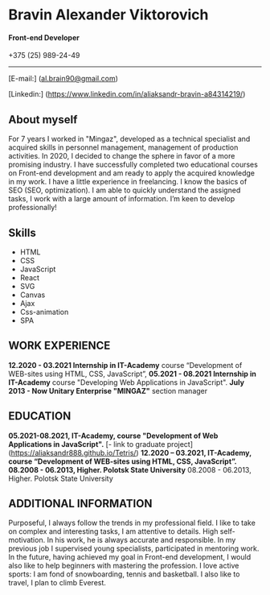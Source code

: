 # Bravin Alexander Viktorovich

#### Front-end Developer

+375 (25) 989-24-49
*********
[E-mail:] (al.brain90@gmail.com)

[Linkedin:] (https://www.linkedin.com/in/aliaksandr-bravin-a84314219/)

## About myself
For 7 years I worked in  "Mingaz", developed as a technical specialist and acquired skills in personnel management, management of production activities.
In 2020, I decided to change the sphere in favor of a more promising industry. I have successfully completed two educational courses on Front-end development and am ready to apply the acquired knowledge in my work. I have a little experience in freelancing. I know the basics of SEO (SEO, optimization). I am able to quickly understand the assigned tasks, I work with a large amount of information. I’m keen to develop professionally!


## Skills
* HTML
* CSS
* JavaScript
* React
* SVG
* Canvas
* Ajax
* Css-animation
* SPA

## WORK EXPERIENCE
**12.2020 - 03.2021 Internship in IT-Academy** course “Development of WEB-sites using  HTML, CSS, JavaScript”,
**05.2021 - 08.2021 Internship in IT-Academy** course "Developing Web Applications in JavaScript".
**July 2013 - Now Unitary Enterprise "MINGAZ"**  section manager

## EDUCATION
**05.2021-08.2021, IT-Academy, course "Development of Web Applications in JavaScript".**  [- link to graduate project]  (https://aliaksandr888.github.io/Tetris/)
**12.2020 – 03.2021,  IT-Academy, course “Development of WEB-sites using HTML, CSS, JavaScript”.**
**08.2008 - 06.2013, Higher. Polotsk State University** 08.2008 - 06.2013, Higher. Polotsk State University
## ADDITIONAL INFORMATION
Purposeful, I always follow the trends in my professional field. I like to take on complex and interesting tasks, I am attentive to details. High self-motivation.
In his work, he is always accurate and responsible. In my previous job I supervised young specialists, participated in mentoring work. In the future, having achieved my goal in Front-end development, I would also like to help beginners with mastering the profession.
I love active sports: I am fond of snowboarding, tennis and basketball. I also like to travel, I plan to climb Everest.
